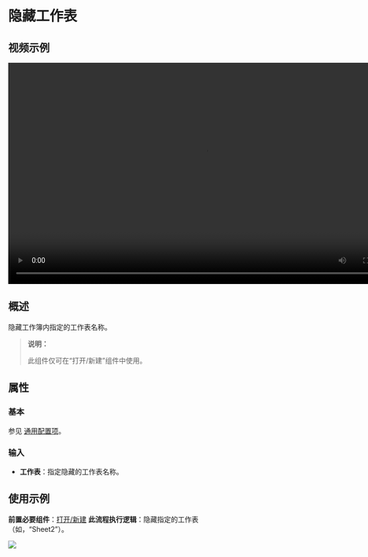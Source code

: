 # 隐藏工作表

## 视频示例

<video controls height='450px' width='800px' src="https://encooacademy.oss-cn-shanghai.aliyuncs.com/activity/HideWorkSheet.mp4"></video>

## 概述

隐藏工作簿内指定的工作表名称。

> **说明：**
>
> 此组件仅可在“打开/新建”组件中使用。

## 属性

### 基本

参见 [通用配置项](../Appendix/CommonConfigurationItems.md)。

### 输入

- **工作表**：指定隐藏的工作表名称。

## 使用示例

**前置必要组件**：[打开/新建](../OfficeExcel/OpenExcel.md)
**此流程执行逻辑**：隐藏指定的工作表（如，“Sheet2”）。

![](https://docimages.blob.core.chinacloudapi.cn/images/Activities/HideWorksheets1.png)
